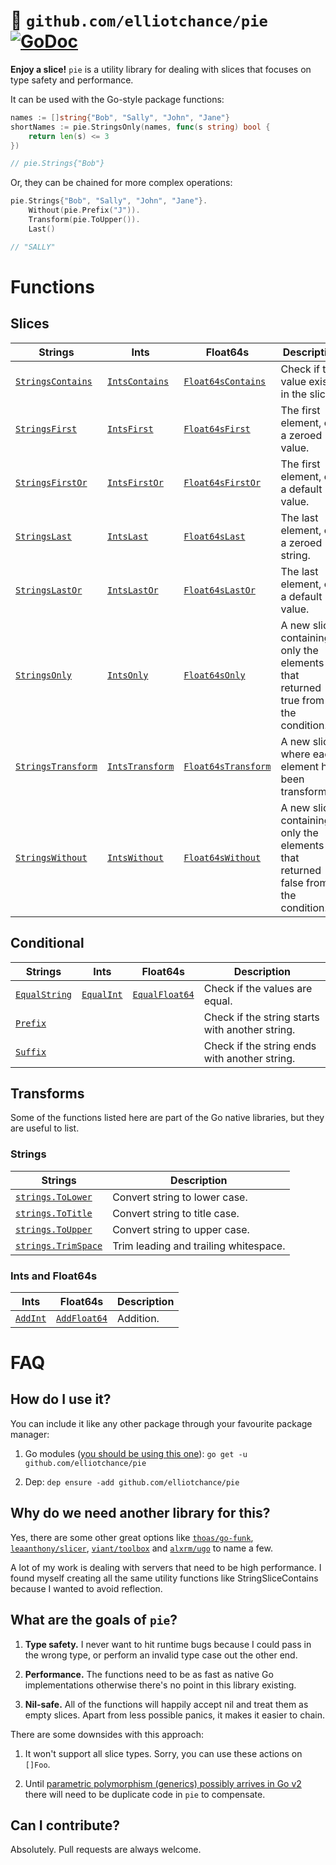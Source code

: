 # 🥧 `github.com/elliotchance/pie` [![GoDoc](https://godoc.org/github.com/elliotchance/pie?status.svg)](https://godoc.org/github.com/elliotchance/pie)

**Enjoy a slice!** `pie` is a utility library for dealing with slices that
focuses on type safety and performance.

It can be used with the Go-style package functions:

```go
names := []string{"Bob", "Sally", "John", "Jane"}
shortNames := pie.StringsOnly(names, func(s string) bool {
	return len(s) <= 3
})

// pie.Strings{"Bob"}
```

Or, they can be chained for more complex operations:

```go
pie.Strings{"Bob", "Sally", "John", "Jane"}.
	Without(pie.Prefix("J")).
	Transform(pie.ToUpper()).
	Last()

// "SALLY"
```

# Functions

## Slices

| Strings | Ints | Float64s | Description | Performance |
| ------- | ---- | -------- | ----------- | ----------- |
| [`StringsContains`](https://godoc.org/github.com/elliotchance/pie#StringsContains) | [`IntsContains`](https://godoc.org/github.com/elliotchance/pie#IntsContains) | [`Float64sContains`](https://godoc.org/github.com/elliotchance/pie#Float64sContains) | Check if the value exists in the slice. | O(n) |
| [`StringsFirst`](https://godoc.org/github.com/elliotchance/pie#StringsFirst) | [`IntsFirst`](https://godoc.org/github.com/elliotchance/pie#IntsFirst) | [`Float64sFirst`](https://godoc.org/github.com/elliotchance/pie#Float64sFirst) | The first element, or a zeroed value. | O(1) |
| [`StringsFirstOr`](https://godoc.org/github.com/elliotchance/pie#StringsFirstOr) | [`IntsFirstOr`](https://godoc.org/github.com/elliotchance/pie#IntsFirstOr) | [`Float64sFirstOr`](https://godoc.org/github.com/elliotchance/pie#Float64sFirstOr) | The first element, or a default value. | O(1) |
| [`StringsLast`](https://godoc.org/github.com/elliotchance/pie#StringsLast) | [`IntsLast`](https://godoc.org/github.com/elliotchance/pie#IntsLast) | [`Float64sLast`](https://godoc.org/github.com/elliotchance/pie#Float64sLast) | The last element, or a zeroed string. | O(1) |
| [`StringsLastOr`](https://godoc.org/github.com/elliotchance/pie#StringsLastOr) | [`IntsLastOr`](https://godoc.org/github.com/elliotchance/pie#IntsLastOr) | [`Float64sLastOr`](https://godoc.org/github.com/elliotchance/pie#Float64sLastOr) | The last element, or a default value. | O(1) |
| [`StringsOnly`](https://godoc.org/github.com/elliotchance/pie#StringsOnly) | [`IntsOnly`](https://godoc.org/github.com/elliotchance/pie#IntsOnly) | [`Float64sOnly`](https://godoc.org/github.com/elliotchance/pie#Float64sOnly) | A new slice containing only the elements that returned true from the condition. | O(n) |
| [`StringsTransform`](https://godoc.org/github.com/elliotchance/pie#StringsTransform) | [`IntsTransform`](https://godoc.org/github.com/elliotchance/pie#IntsTransform) | [`Float64sTransform`](https://godoc.org/github.com/elliotchance/pie#Float64sTransform) | A new slice where each element has been transformed. | O(n) |
| [`StringsWithout`](https://godoc.org/github.com/elliotchance/pie#StringsWithout) | [`IntsWithout`](https://godoc.org/github.com/elliotchance/pie#IntsWithout) | [`Float64sWithout`](https://godoc.org/github.com/elliotchance/pie#Float64sWithout) | A new slice containing only the elements that returned false from the condition. | O(n) |

## Conditional

| Strings | Ints | Float64s | Description |
| ------- | ---- | -------- | ----------- |
| [`EqualString`](https://godoc.org/github.com/elliotchance/pie#EqualString) | [`EqualInt`](https://godoc.org/github.com/elliotchance/pie#EqualInt) | [`EqualFloat64`](https://godoc.org/github.com/elliotchance/pie#EqualFloat64) | Check if the values are equal. |
| [`Prefix`](https://godoc.org/github.com/elliotchance/pie#Prefix) | | | Check if the string starts with another string. |
| [`Suffix`](https://godoc.org/github.com/elliotchance/pie#Suffix) | | | Check if the string ends with another string. |

## Transforms

Some of the functions listed here are part of the Go native libraries, but they
are useful to list.

### Strings

| Strings | Description |
| ------- | ----------- |
| [`strings.ToLower`](https://golang.org/pkg/strings/#ToLower) | Convert string to lower case. |
| [`strings.ToTitle`](https://golang.org/pkg/strings/#ToTitle) | Convert string to title case. |
| [`strings.ToUpper`](https://golang.org/pkg/strings/#ToUpper) | Convert string to upper case. |
| [`strings.TrimSpace`](https://golang.org/pkg/strings/#TrimSpace) | Trim leading and trailing whitespace. |

### Ints and Float64s

| Ints | Float64s | Description |
| ---- | -------- | ----------- |
| [`AddInt`](https://godoc.org/github.com/elliotchance/pie#AddInt) | [`AddFloat64`](https://godoc.org/github.com/elliotchance/pie#AddFloat64) | Addition. |

# FAQ

## How do I use it?

You can include it like any other package through your favourite package
manager:

1. Go modules ([you should be using this one](http://elliot.land/post/migrating-projects-from-dep-to-go-modules)):
`go get -u github.com/elliotchance/pie`

2. Dep: `dep ensure -add github.com/elliotchance/pie`

## Why do we need another library for this?

Yes, there are some other great options like
[`thoas/go-funk`](https://github.com/thoas/go-funk),
[`leaanthony/slicer`](https://github.com/leaanthony/slicer),
[`viant/toolbox`](https://github.com/viant/toolbox) and
[`alxrm/ugo`](https://github.com/alxrm/ugo) to name a few.

A lot of my work is dealing with servers that need to be high performance. I
found myself creating all the same utility functions like StringSliceContains
because I wanted to avoid reflection.

## What are the goals of `pie`?

1. **Type safety.** I never want to hit runtime bugs because I could pass in the
wrong type, or perform an invalid type case out the other end.

2. **Performance.** The functions need to be as fast as native Go
implementations otherwise there's no point in this library existing.

3. **Nil-safe.** All of the functions will happily accept nil and treat them as
empty slices. Apart from less possible panics, it makes it easier to chain.

There are some downsides with this approach:

1. It won't support all slice types. Sorry, you can use these actions on
`[]Foo`.

2. Until
[parametric polymorphism (generics) possibly arrives in Go v2](https://go.googlesource.com/proposal/+/master/design/go2draft-generics-overview.md)
there will need to be duplicate code in `pie` to compensate.

## Can I contribute?

Absolutely. Pull requests are always welcome.
